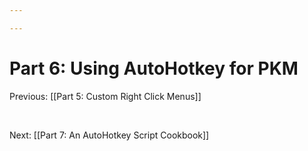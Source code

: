 ```yaml
---

---
```


# Part 6: Using AutoHotkey for PKM

Previous: [[Part 5: Custom Right Click Menus]]

 

Next: [[Part 7: An AutoHotkey Script Cookbook]]
